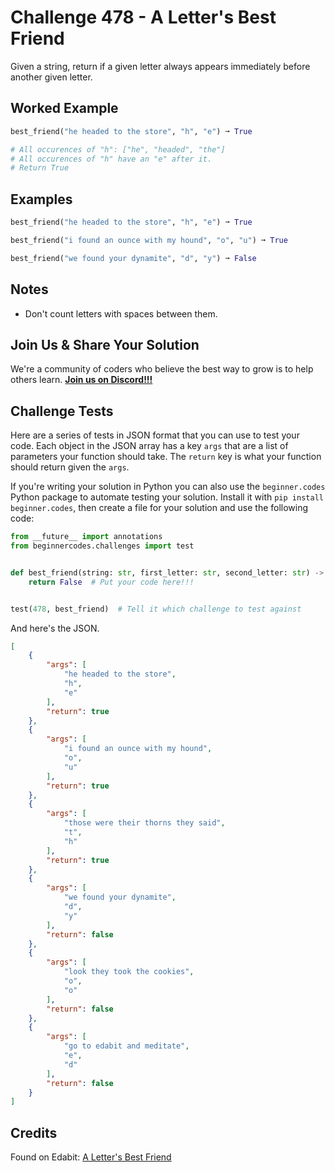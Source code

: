 # Challenge 478 - A Letter's Best Friend

Given a string, return if a given letter always appears immediately before another given letter.

## Worked Example
```python
best_friend("he headed to the store", "h", "e") ➞ True

# All occurences of "h": ["he", "headed", "the"]
# All occurences of "h" have an "e" after it.
# Return True
```
## Examples
```python
best_friend("he headed to the store", "h", "e") ➞ True

best_friend("i found an ounce with my hound", "o", "u") ➞ True

best_friend("we found your dynamite", "d", "y") ➞ False
```
## Notes

- Don't count letters with spaces between them.

## Join Us & Share Your Solution

We're a community of coders who believe the best way to grow is to help others learn. **[Join us on Discord!!!]("https"://discord.gg/sfHykntuGy)**

## Challenge Tests

Here are a series of tests in JSON format that you can use to test your code. Each object in the JSON array has a key `args` that are a list of parameters your function should take. The `return` key is what your function should return given the `args`. 

If you're writing your solution in Python you can also use the `beginner.codes` Python package to automate testing your solution. Install it with `pip install beginner.codes`, then create a file for your solution and use the following code:
```python
from __future__ import annotations
from beginnercodes.challenges import test


def best_friend(string: str, first_letter: str, second_letter: str) -> bool:
    return False  # Put your code here!!!


test(478, best_friend)  # Tell it which challenge to test against
```
And here's the JSON.
```json
[
    {
        "args": [
            "he headed to the store",
            "h",
            "e"
        ],
        "return": true
    },
    {
        "args": [
            "i found an ounce with my hound",
            "o",
            "u"
        ],
        "return": true
    },
    {
        "args": [
            "those were their thorns they said",
            "t",
            "h"
        ],
        "return": true
    },
    {
        "args": [
            "we found your dynamite",
            "d",
            "y"
        ],
        "return": false
    },
    {
        "args": [
            "look they took the cookies",
            "o",
            "o"
        ],
        "return": false
    },
    {
        "args": [
            "go to edabit and meditate",
            "e",
            "d"
        ],
        "return": false
    }
]
```
## Credits

Found on Edabit: [A Letter's Best Friend](https://edabit.com/challenge/59kkN3yDnFKHYfgMm)
